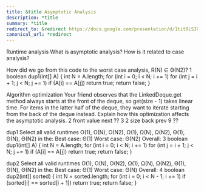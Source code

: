 ```yaml
---
title: &title Asymptotic Analysis
description: *title
summary: *title
redirect_to: &redirect https://docs.google.com/presentation/d/1tit9LSIQbMIQPAhk7InRf1L33ZhhD8lV0Th7tbgn4NA/edit?usp=sharing
canonical_url: *redirect
---
```


Runtime analysis
What is asymptotic analysis? How is it related to case analysis?


How did we go from this code to the worst case analysis, R(N) ∈ Θ(N2)?
1
boolean dup1(int[] A) {
    int N = A.length;
    for (int i = 0; i < N; i += 1)
        for (int j = i + 1; j < N; j += 1)
            if (A[i] == A[j])
                return true;
    return false;
}

Algorithm optimization
Your friend observes that the LinkedDeque.get method always starts at the front of the deque, so get(size - 1) takes linear time. For items in the latter half of the deque, they want to iterate starting from the back of the deque instead.
Explain how this optimization affects the asymptotic analysis.
2
front
value
 next
??
3
2
size
back
 prev
9
??

dup1
Select all valid runtimes O(1), O(N), O(N2), Ω(1), Ω(N), Ω(N2), Θ(1), Θ(N), Θ(N2) in the:
Best case:									 Θ(1)
Worst case:											   Θ(N2)
Overall:
3
boolean dup1(int[] A) {
    int N = A.length;
    for (int i = 0; i < N; i += 1)
        for (int j = i + 1; j < N; j += 1)
            if (A[i] == A[j])
                return true;
    return false;
}

dup2
Select all valid runtimes O(1), O(N), O(N2), Ω(1), Ω(N), Ω(N2), Θ(1), Θ(N), Θ(N2) in the:
Best case:									 Θ(1)
Worst case:										  Θ(N)
Overall:
4
boolean dup2(int[] sorted) {
    int N = sorted.length;
    for (int i = 0; i < N - 1; i += 1)
        if (sorted[i] == sorted[i + 1])
            return true;
    return false;
}
